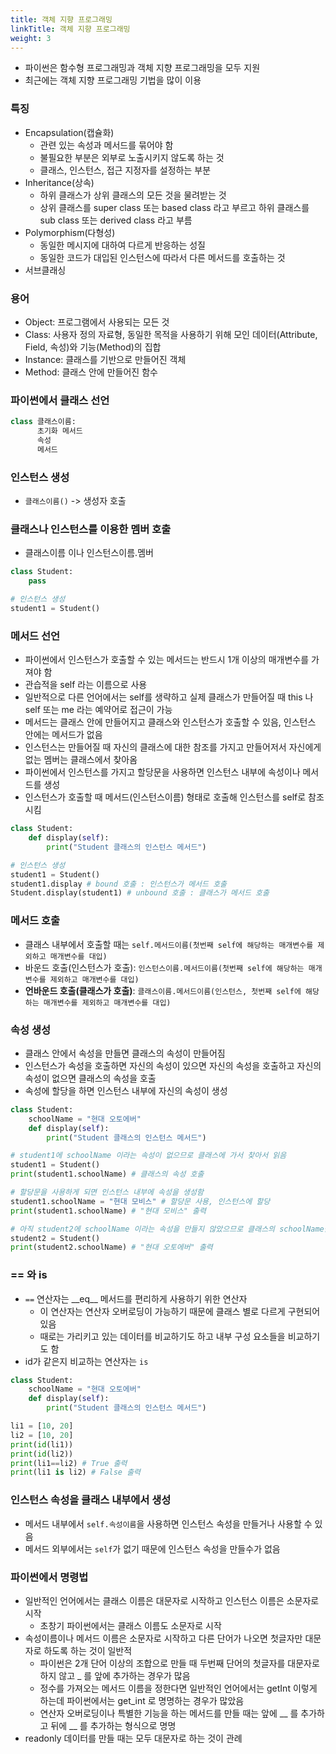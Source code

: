 ```yaml
---
title: 객체 지향 프로그래밍
linkTitle: 객체 지향 프로그래밍
weight: 3
---
```

- 파이썬은 함수형 프로그래밍과 객체 지향 프로그래밍을 모두 지원
- 최근에는 객체 지향 프로그래밍 기법을 많이 이용

### 특징
- Encapsulation(캡슐화)
  - 관련 있는 속성과 메서드를 묶어야 함
  - 불필요한 부분은 외부로 노출시키지 않도록 하는 것
  - 클래스, 인스턴스, 접근 지정자를 설정하는 부분
- Inheritance(상속)
  - 하위 클래스가 상위 클래스의 모든 것을 물려받는 것
  - 상위 클래스를 super class 또는 based class 라고 부르고 하위 클래스를 sub class 또는 derived class 라고 부름
- Polymorphism(다형성)
  - 동일한 메시지에 대하여 다르게 반응하는 성질
  - 동일한 코드가 대입된 인스턴스에 따라서 다른 메서드를 호출하는 것
- 서브클래싱

### 용어
- Object: 프로그램에서 사용되는 모든 것
- Class: 사용자 정의 자료형, 동일한 목적을 사용하기 위해 모인 데이터(Attribute, Field, 속성)와 기능(Method)의 집합
- Instance: 클래스를 기반으로 만들어진 객체
- Method: 클래스 안에 만들어진 함수

### 파이썬에서 클래스 선언
```python
class 클래스이름:
      초기화 메서드
      속성
      메서드
```

### 인스턴스 생성
- `클래스이름()` -> 생성자 호출

### 클래스나 인스턴스를 이용한 멤버 호출
- 클래스이름 이나 인스턴스이름.멤버
```python
class Student:
    pass

# 인스턴스 생성
student1 = Student()
```
### 메서드 선언
- 파이썬에서 인스턴스가 호출할 수 있는 메서드는 반드시 1개 이상의 매개변수를 가져야 함
- 관습적을 self 라는 이름으로 사용
- 일반적으로 다른 언어에서는 self를 생략하고 실제 클래스가 만들어질 때 this 나 self 또는 me 라는 예약어로 접근이 가능
- 메서드는 클래스 안에 만들어지고 클래스와 인스턴스가 호출할 수 있음, 인스턴스 안에는 메서드가 없음
- 인스턴스는 만들어질 때 자신의 클래스에 대한 참조를 가지고 만들어저서 자신에게 없는 멤버는 클래스에서 찾아옴
- 파이썬에서 인스턴스를 가지고 할당문을 사용하면 인스턴스 내부에 속성이나 메서드를 생성
- 인스턴스가 호출할 때 메서드(인스턴스이름) 형태로 호출해 인스턴스를 self로 참조시킴
```python
class Student:
    def display(self):
        print("Student 클래스의 인스턴스 메서드")

# 인스턴스 생성
student1 = Student()
student1.display # bound 호출 : 인스턴스가 메서드 호출
Student.display(student1) # unbound 호출 : 클래스가 메서드 호출
```

### 메서드 호출
- 클래스 내부에서 호출할 때는 `self.메서드이름(첫번째 self에 해당하는 매개변수를 제외하고 매개변수를 대입)`
- 바운드 호출(인스턴스가 호출): `인스턴스이름.메서드이름(첫번째 self에 해당하는 매개변수를 제외하고 매개변수를 대입)`
- **언바운드 호출(클래스가 호출)**: `클래스이름.메서드이름(인스턴스, 첫번째 self에 해당하는 매개변수를 제외하고 매개변수를 대입)`

### 속성 생성
- 클래스 안에서 속성을 만들면 클래스의 속성이 만들어짐
- 인스턴스가 속성을 호출하면 자신의 속성이 있으면 자신의 속성을 호출하고 자신의 속성이 없으면 클래스의 속성을 호출
- 속성에 할당을 하면 인스턴스 내부에 자신의 속성이 생성
```python
class Student:
    schoolName = "현대 오토에버"
    def display(self):
        print("Student 클래스의 인스턴스 메서드")

# student1에 schoolName 이라는 속성이 없으므로 클래스에 가서 찾아서 읽음
student1 = Student()
print(student1.schoolName) # 클래스의 속성 호출

# 할당문을 사용하게 되면 인스턴스 내부에 속성을 생성함
student1.schoolName = "현대 모비스" # 할당문 사용, 인스턴스에 할당
print(student1.schoolName) # "현대 모비스" 출력

# 아직 student2에 schoolName 이라는 속성을 만들지 않았으므로 클래스의 schoolName을 호출
student2 = Student()
print(student2.schoolName) # "현대 오토에버" 출력
```

### == 와 is
- `==` 연산자는 \_\_eq__ 메서드를 편리하게 사용하기 위한 연산자
  - 이 연산자는 연산자 오버로딩이 가능하기 때문에 클래스 별로 다르게 구현되어 있음
  - 때로는 가리키고 있는 데이터를 비교하기도 하고 내부 구성 요소들을 비교하기도 함
- id가 같은지 비교하는 연산자는 `is`
```python
class Student:
    schoolName = "현대 오토에버"
    def display(self):
        print("Student 클래스의 인스턴스 메서드")

li1 = [10, 20]
li2 = [10, 20]
print(id(li1))
print(id(li2))
print(li1==li2) # True 출력
print(li1 is li2) # False 출력
```

### 인스턴스 속성을 클래스 내부에서 생성
- 메서드 내부에서 `self.속성이름`을 사용하면 인스턴스 속성을 만들거나 사용할 수 있음
- 메서드 외부에서는 `self`가 없기 때문에 인스턴스 속성을 만들수가 없음

### 파이썬에서 명령법
- 일반적인 언어에서는 클래스 이름은 대문자로 시작하고 인스턴스 이름은 소문자로 시작
  - 초창기 파이썬에서는 클래스 이름도 소문자로 시작
- 속성이름이나 메서드 이름은 소문자로 시작하고 다른 단어가 나오면 첫글자만 대문자로 하도록 하는 것이 일반적
  - 파이썬은 2개 단어 이상의 조합으로 만들 때 두번째 단어의 첫글자를 대문자로 하지 않고 _ 를 앞에 추가하는 경우가 많음
  - 정수를 가져오는 메서드 이름을 정한다면 일반적인 언어에서는 getInt 이렇게 하는데 파이썬에서는 get_int 로 명명하는 경우가 많았음
  - 연산자 오버로딩이나 특별한 기능을 하는 메서드를 만들 때는 앞에 __ 를 추가하고 뒤에 __ 를 추가하는 형식으로 명명
- readonly 데이터를 만들 때는 모두 대문자로 하는 것이 관례